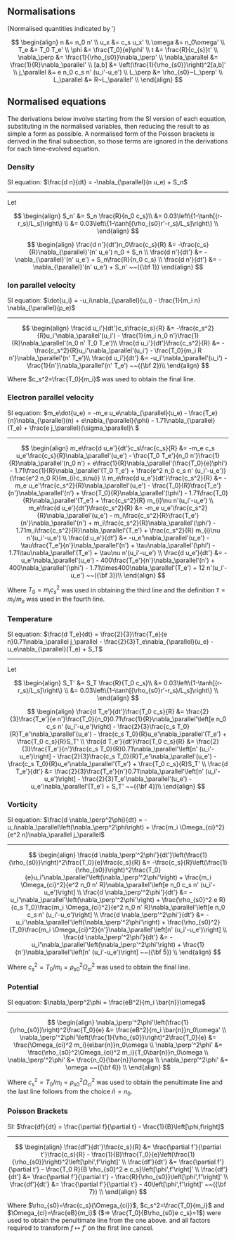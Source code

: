 ## Normalisations

(Normalised quantities indicated by $'$)

$$
\begin{align}
n                &= n_0 n'                                   \\
u_x              &= c_s u_x'                                 \\
\omega           &= n_0\omega'                               \\
T_e              &= T_0 T_e'                                 \\
\phi             &= \frac{T_0}{e}\phi'                       \\
t                &= \frac{R}{c_{s}}t'                        \\
\nabla_\perp     &= \frac{1}{\rho_{s0}}\nabla_\perp'         \\
\nabla_\parallel &= \frac{1}{R}\nabla_\parallel'             \\
[a,b]            &= \left(\frac{1}{\rho_{s0}}\right)^2[a,b]' \\
j_\parallel      &= e n_0 c_s n' (u_i'-u_e')                 \\
L_\perp          &= \rho_{s0}~L_\perp'                       \\
L_\parallel      &= R~L_\parallel'                           \\
\end{align}
$$

## Normalised equations

The derivations below involve starting from the SI version of each equation, substituting in the normalised variables, then reducing the result to as simple a form as possible.
A normalised form of the Poisson brackets is derived in the final subsection, so those terms are ignored in the derivations for each time-evolved equation.

### Density

SI equation: $\frac{d n}{dt} = -\nabla_{\parallel}(n u_e) + S_n$

---
Let

$$
\begin{align}
S_n' &= S_n \frac{R}{n_0 c_s}\\
&= 0.03\left\{1-\tanh[(r-r_s)/L_s]\right\} \\
&= 0.03\left\{1-\tanh[(\rho_{s0}r'-r_s)/L_s]\right\} \\
\end{align}
$$

$$
\begin{align}
\frac{d n'}{dt'}n_0\frac{c_s}{R} &= -\frac{c_s}{R}\nabla_{\parallel}'(n' u_e') n_0 + S_n  \\
\frac{d n'}{dt'}                 &= -\nabla_{\parallel}'(n' u_e') + S_n\frac{R}{n_0 c_s} \\
\frac{d n'}{dt'}                 &= -\nabla_{\parallel}'(n' u_e') + S_n' ~~({\bf 1})
\end{align}
$$

### Ion parallel velocity

SI equation: $\dot{u_i} = -u_i\nabla_{\parallel}(u_i) - \frac{1}{m_i n} \nabla_{\parallel}(p_e)$

---

$$
\begin{align}
\frac{d u_i'}{dt'}c_s\frac{c_s}{R} &= -\frac{c_s^2}{R}u_i'\nabla_\parallel'(u_i') - \frac{1}{m_i n_0 n'}\frac{1}{R}\nabla_\parallel'(n_0 n' T_0 T_e')\\
\frac{d u_i'}{dt'}\frac{c_s^2}{R} &= -\frac{c_s^2}{R}u_i'\nabla_\parallel'(u_i') - \frac{T_0}{m_i R n'}\nabla_\parallel'(n' T_e')\\
\frac{d u_i'}{dt'} &= -u_i'\nabla_\parallel'(u_i') - \frac{1}{n'}\nabla_\parallel'(n' T_e') ~~({\bf 2})\\
\end{align}
$$

Where $c_s^2=\frac{T_0}{m_i}$ was used to obtain the final line.

### Electron parallel velocity

SI equation: $m_e\dot{u_e} = -m_e u_e\nabla_{\parallel}(u_e) - \frac{T_e}{n}\nabla_{\parallel}(n) + e\nabla_{\parallel}(\phi) - 1.71\nabla_{\parallel}(T_e) + \frac{e j_\parallel}{\sigma_\parallel}\\
$

---

$$
\begin{align}
m_e\frac{d u_e'}{dt'}c_s\frac{c_s}{R} &= -m_e c_s u_e'\frac{c_s}{R}\nabla_\parallel'(u_e') - \frac{T_0 T_e'}{n_0 n'}\frac{1}{R}\nabla_\parallel'(n_0 n') + e\frac{1}{R}\nabla_\parallel'(\frac{T_0}{e}\phi') - 1.71\frac{1}{R}\nabla_\parallel'(T_0 T_e') + \frac{e^2 n_0 c_s n' (u_i'-u_e')}{\frac{e^2 n_0 R}{m_{i}c_s\nu}} \\
m_e\frac{d u_e'}{dt'}\frac{c_s^2}{R} &= -m_e u_e'\frac{c_s^2}{R}\nabla_\parallel'(u_e') - \frac{T_0}{R}\frac{T_e'}{n'}\nabla_\parallel'(n') + \frac{T_0}{R}\nabla_\parallel'(\phi') - 1.71\frac{T_0}{R}\nabla_\parallel'(T_e') + \frac{c_s^2}{R} m_{i}\nu n'(u_i'-u_e') \\
m_e\frac{d u_e'}{dt'}\frac{c_s^2}{R} &= -m_e u_e'\frac{c_s^2}{R}\nabla_\parallel'(u_e') - m_i\frac{c_s^2}{R}\frac{T_e'}{n'}\nabla_\parallel'(n') + m_i\frac{c_s^2}{R}\nabla_\parallel'(\phi') - 1.71m_i\frac{c_s^2}{R}\nabla_\parallel'(T_e') + \frac{c_s^2}{R} m_{i}\nu n'(u_i'-u_e') \\
\frac{d u_e'}{dt'} &= -u_e'\nabla_\parallel'(u_e') - \tau\frac{T_e'}{n'}\nabla_\parallel'(n') + \tau\nabla_\parallel'(\phi') - 1.71\tau\nabla_\parallel'(T_e') + \tau\nu n'(u_i'-u_e') \\
\frac{d u_e'}{dt'} &= -u_e'\nabla_\parallel'(u_e') - 400\frac{T_e'}{n'}\nabla_\parallel'(n') + 400\nabla_\parallel'(\phi') - 1.71\times400\nabla_\parallel'(T_e') + 12 n'(u_i'-u_e')  ~~({\bf 3})\\
\end{align}
$$

Where $T_0 = m_i c_s^2$ was used in obtaining the third line and the definition $\tau=m_i/m_e$ was used in the fourth line.

### Temperature

SI equation: $\frac{d T_e}{dt} = \frac{2}{3}\frac{T_e}{e n}0.71\nabla_\parallel j_\parallel - \frac{2}{3}T_e\nabla_{\parallel}(u_e) - u_e\nabla_{\parallel}(T_e) + S_T$

---
Let

$$
\begin{align}
S_T' &= S_T \frac{R}{T_0 c_s}\\
&= 0.03\left\{1-\tanh[(r-r_s)/L_s]\right\} \\
&= 0.03\left\{1-\tanh[(\rho_{s0}r'-r_s)/L_s]\right\} \\
\end{align}
$$

$$
\begin{align}
\frac{d T_e'}{dt'}\frac{T_0 c_s}{R} &= \frac{2}{3}\frac{T_e'}{e n'}\frac{T_0}{n_0}0.71\frac{1}{R}\nabla_\parallel'\left[e n_0 c_s n' (u_i'-u_e')\right] - \frac{2}{3}\frac{c_s T_0}{R}T_e'\nabla_\parallel'(u_e') - \frac{c_s T_0}{R}u_e'\nabla_\parallel'(T_e') + \frac{T_0 c_s}{R}S_T' \\
\frac{d T_e'}{dt'}\frac{T_0 c_s}{R} &= \frac{2}{3}\frac{T_e'}{n'}\frac{c_s T_0}{R}0.71\nabla_\parallel'\left[n' (u_i'-u_e')\right] - \frac{2}{3}\frac{c_s T_0}{R}T_e'\nabla_\parallel'(u_e') - \frac{c_s T_0}{R}u_e'\nabla_\parallel'(T_e') + \frac{T_0 c_s}{R}S_T' \\
\frac{d T_e'}{dt'} &= \frac{2}{3}\frac{T_e'}{n'}0.71\nabla_\parallel'\left[n' (u_i'-u_e')\right] - \frac{2}{3}T_e'\nabla_\parallel'(u_e') - u_e'\nabla_\parallel'(T_e') + S_T' ~~({\bf 4})\\
\end{align}
$$


### Vorticity

SI equation: $\frac{d \nabla_\perp^2\phi}{dt} = -u_i\nabla_\parallel\left(\nabla_\perp^2\phi\right) + \frac{m_i \Omega_{ci}^2}{e^2 n}\nabla_\parallel j_\parallel$

---

$$
\begin{align}
\frac{d \nabla_\perp'^2\phi'}{dt'}\left(\frac{1}{\rho_{s0}}\right)^2\frac{T_0}{e}\frac{c_s}{R} &= -\frac{c_s}{R}\left(\frac{1}{\rho_{s0}}\right)^2\frac{T_0}{e}u_i'\nabla_\parallel'\left(\nabla_\perp'^2\phi'\right) + \frac{m_i \Omega_{ci}^2}{e^2 n_0 n' R}\nabla_\parallel'\left[e n_0 c_s n' (u_i'-u_e')\right] \\
\frac{d \nabla_\perp'^2\phi'}{dt'} &= -u_i'\nabla_\parallel'\left(\nabla_\perp'^2\phi'\right) + \frac{\rho_{s0}^2 e R}{c_s T_0}\frac{m_i \Omega_{ci}^2}{e^2 n_0 n' R}\nabla_\parallel'\left[e n_0 c_s n' (u_i'-u_e')\right] \\
\frac{d \nabla_\perp'^2\phi'}{dt'} &= -u_i'\nabla_\parallel'\left(\nabla_\perp'^2\phi'\right) + \frac{\rho_{s0}^2}{T_0}\frac{m_i \Omega_{ci}^2}{n'}\nabla_\parallel'\left[n' (u_i'-u_e')\right] \\
\frac{d \nabla_\perp'^2\phi'}{dt'} &= -u_i'\nabla_\parallel'\left(\nabla_\perp'^2\phi'\right) + \frac{1}{n'}\nabla_\parallel'\left[n' (u_i'-u_e')\right] ~~({\bf 5}) \\
\end{align}
$$

Where  $c_s^2=T_0/m_i=\rho_{s0}^2\Omega_{ci}^2$ was used to obtain the final line.

### Potential

SI equation: $\nabla_\perp^2\phi = \frac{eB^2}{m_i \bar{n}}\omega$

---

$$
\begin{align}
\nabla_\perp'^2\phi'\left(\frac{1}{\rho_{s0}}\right)^2\frac{T_0}{e} &= \frac{eB^2}{m_i \bar{n}}n_0\omega' \\
\nabla_\perp'^2\phi'\left(\frac{1}{\rho_{s0}}\right)^2\frac{T_0}{e} &= \frac{\Omega_{ci}^2 m_i}{e\bar{n}}n_0\omega \\
\nabla_\perp'^2\phi' &= \frac{\rho_{s0}^2\Omega_{ci}^2 m_i}{T_0\bar{n}}n_0\omega \\
\nabla_\perp'^2\phi' &= \frac{n_0}{\bar{n}}\omega \\
\nabla_\perp'^2\phi' &= \omega ~~({\bf 6}) \\
\end{align}
$$

Where  $c_s^2=T_0/m_i=\rho_{s0}^2\Omega_{ci}^2$ was used to obtain the penultimate line and the last line follows from the choice $\bar{n}=n_0$.


### Poisson Brackets

SI: $\frac{df}{dt} = \frac{\partial f}{\partial t} - \frac{1}{B}\left[\phi,f\right]$

---
$$
\begin{align}
\frac{df'}{dt'}\frac{c_s}{R} &= \frac{\partial f'}{\partial t'}\frac{c_s}{R} - \frac{1}{B}\frac{T_0}{e}\left(\frac{1}{\rho_{s0}}\right)^2\left[\phi',f'\right]' \\
\frac{df'}{dt'} &= \frac{\partial f'}{\partial t'} - \frac{T_0 R}{B \rho_{s0}^2 e c_s}\left[\phi',f'\right]' \\
\frac{df'}{dt'} &= \frac{\partial f'}{\partial t'} - \frac{R}{\rho_{s0}}\left[\phi',f'\right]' \\
\frac{df'}{dt'} &= \frac{\partial f'}{\partial t'} - 40\left[\phi',f'\right]' 
~~({\bf 7}) \\
\end{align}
$$

Where
$\rho_{s0}=\frac{c_s}{\Omega_{ci}}$, $c_s^2=\frac{T_0}{m_i}$ and $\Omega_{ci}=\frac{eB}{m_i}$ ($=> \frac{T_0}{B\rho_{s0}e c_s}=1$) were used to obtain the penultimate line  from the one above.
and all factors required to transform $f\mapsto f'$ on the first line cancel.
